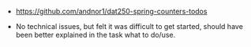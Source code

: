 * https://github.com/andnor1/dat250-spring-counters-todos

* No technical issues, but felt it was difficult to get started, should have been better explained in the task what to do/use.
